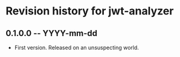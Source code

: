 # Revision history for jwt-analyzer

## 0.1.0.0 -- YYYY-mm-dd

* First version. Released on an unsuspecting world.

